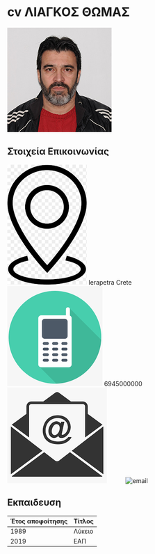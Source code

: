 # cv ΛΙΑΓΚΟΣ ΘΩΜΑΣ
![cv-Liagkos](/images/LiagkosThomasEap.jpg)

## Στοιχεία Επικοινωνίας

![address](/icons/point.png) Ierapetra Crete &nbsp;&nbsp;&nbsp;&nbsp;&nbsp;&nbsp;&nbsp;&nbsp;&nbsp; 
![mobile](/icons/mobile.png) 6945000000 &nbsp;&nbsp;&nbsp;&nbsp;&nbsp;&nbsp;&nbsp;&nbsp;&nbsp; 
![email](/icons/email.png) &nbsp;&nbsp;&nbsp;&nbsp;&nbsp;&nbsp;&nbsp;&nbsp;&nbsp; 
![email](/icons/email2.png) &nbsp;&nbsp;&nbsp;&nbsp;&nbsp;&nbsp;&nbsp;&nbsp;&nbsp; 

## Εκπαιδευση

Έτος αποφοίτησης | Τίτλος
------------ | -------------
1989| Λύκειο
2019| ΕΑΠ
